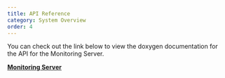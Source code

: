 ```yaml
---
title: API Reference
category: System Overview
order: 4
---
```


You can check out the link below to view the doxygen documentation for the API for the Monitoring Server.

**[Monitoring Server](http://healthyho.me.uk/api-reference/index.html)**